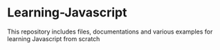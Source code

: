 # Learning-Javascript
This repository includes files, documentations and various examples for learning Javascript from scratch
